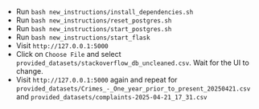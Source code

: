 * Run `bash new_instructions/install_dependencies.sh`
* Run `bash new_instructions/reset_postgres.sh`
* Run `bash new_instructions/start_postgres.sh`
* Run `bash new_instructions/start_flask`
* Visit `http://127.0.0.1:5000`
* Click on `Choose File` and select `provided_datasets/stackoverflow_db_uncleaned.csv`. Wait for the UI to change.
* Visit `http://127.0.0.1:5000` again and repeat for `provided_datasets/Crimes_-_One_year_prior_to_present_20250421.csv` and `provided_datasets/complaints-2025-04-21_17_31.csv`
